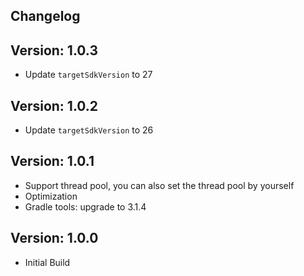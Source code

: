 Changelog
--------------------------------

Version: 1.0.3
--------------------------------
- Update `targetSdkVersion` to 27

Version: 1.0.2
--------------------------------
- Update `targetSdkVersion` to 26

Version: 1.0.1
--------------------------------
- Support thread pool, you can also set the thread pool by yourself
- Optimization
- Gradle tools: upgrade to 3.1.4

Version: 1.0.0
--------------------------------
- Initial Build